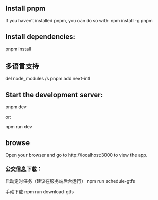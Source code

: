 
## Install pnpm

If you haven’t installed pnpm, you can do so with:
npm install -g pnpm

## Install dependencies:
pnpm install

## 多语言支持
del node_modules /s 
pnpm add next-intl


## Start the development server:

pnpm dev

or:


npm run dev

## browse
Open your browser and go to http://localhost:3000 to view the app.

### 公交信息下载：
启动定时任务（建议在服务端后台运行）
npm run schedule-gtfs

手动下载
npm run download-gtfs
